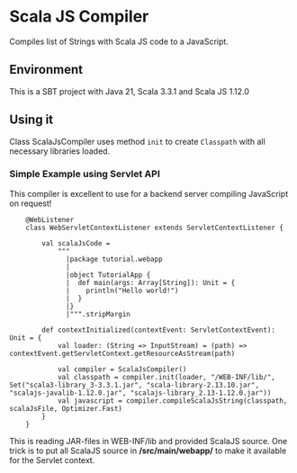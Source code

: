 # Scala JS Compiler
Compiles list of Strings with Scala JS code to a JavaScript.

## Environment
This is a SBT project with Java 21, Scala 3.3.1 and Scala JS 1.12.0

## Using it
Class ScalaJsCompiler uses method `init` to create `Classpath` with all necessary libraries loaded.

### Simple Example using Servlet API
This compiler is excellent to use for a backend server compiling JavaScript on request!
```
    @WebListener
    class WebServletContextListener extends ServletContextListener {
    
        val scalaJsCode =
            """
              |package tutorial.webapp
              |
              |object TutorialApp {
              |  def main(args: Array[String]): Unit = {
              |    println("Hello world!")
              |  }
              |}
              |""".stripMargin
              
        def contextInitialized(contextEvent: ServletContextEvent): Unit = {
            val loader: (String => InputStream) = (path) => contextEvent.getServletContext.getResourceAsStream(path)
            
            val compiler = ScalaJsCompiler()
            val classpath = compiler.init(loader, "/WEB-INF/lib/", Set("scala3-library_3-3.3.1.jar", "scala-library-2.13.10.jar", "scalajs-javalib-1.12.0.jar", "scalajs-library_2.13-1.12.0.jar"))
            val javascript = compiler.compileScalaJsString(classpath, scalaJsFile, Optimizer.Fast)
        }
    }
```
This is reading JAR-files in WEB-INF/lib and provided ScalaJS source.
One trick is to put all ScalaJS source in **/src/main/webapp/** to make it available for the Servlet context.